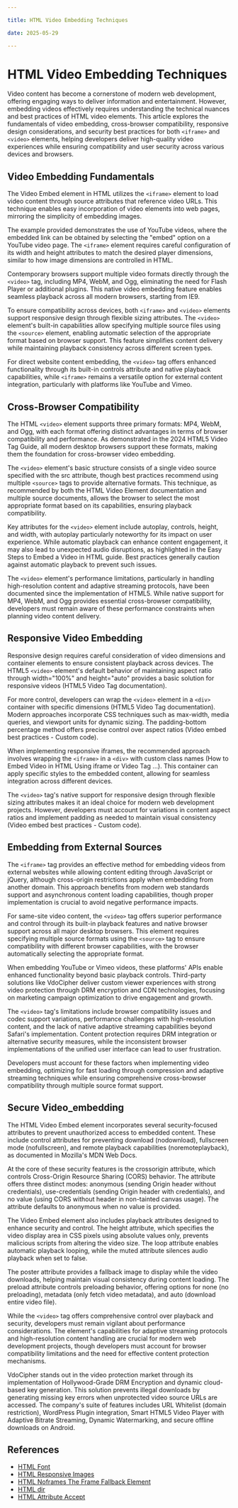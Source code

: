 ```yaml
---

title: HTML Video Embedding Techniques

date: 2025-05-29

---
```



# HTML Video Embedding Techniques

Video content has become a cornerstone of modern web development, offering engaging ways to deliver information and entertainment. However, embedding videos effectively requires understanding the technical nuances and best practices of HTML video elements. This article explores the fundamentals of video embedding, cross-browser compatibility, responsive design considerations, and security best practices for both `<iframe>` and `<video>` elements, helping developers deliver high-quality video experiences while ensuring compatibility and user security across various devices and browsers.


## Video Embedding Fundamentals

The Video Embed element in HTML utilizes the `<iframe>` element to load video content through source attributes that reference video URLs. This technique enables easy incorporation of video elements into web pages, mirroring the simplicity of embedding images.

The example provided demonstrates the use of YouTube videos, where the embedded link can be obtained by selecting the "embed" option on a YouTube video page. The `<iframe>` element requires careful configuration of its width and height attributes to match the desired player dimensions, similar to how image dimensions are controlled in HTML.

Contemporary browsers support multiple video formats directly through the `<video>` tag, including MP4, WebM, and Ogg, eliminating the need for Flash Player or additional plugins. This native video embedding feature enables seamless playback across all modern browsers, starting from IE9.

To ensure compatibility across devices, both `<iframe>` and `<video>` elements support responsive design through flexible sizing attributes. The `<video>` element's built-in capabilities allow specifying multiple source files using the `<source>` element, enabling automatic selection of the appropriate format based on browser support. This feature simplifies content delivery while maintaining playback consistency across different screen types.

For direct website content embedding, the `<video>` tag offers enhanced functionality through its built-in controls attribute and native playback capabilities, while `<iframe>` remains a versatile option for external content integration, particularly with platforms like YouTube and Vimeo.


## Cross-Browser Compatibility

The HTML `<video>` element supports three primary formats: MP4, WebM, and Ogg, with each format offering distinct advantages in terms of browser compatibility and performance. As demonstrated in the 2024 HTML5 Video Tag Guide, all modern desktop browsers support these formats, making them the foundation for cross-browser video embedding.

The `<video>` element's basic structure consists of a single video source specified with the src attribute, though best practices recommend using multiple `<source>` tags to provide alternative formats. This technique, as recommended by both the HTML Video Element documentation and multiple source documents, allows the browser to select the most appropriate format based on its capabilities, ensuring playback compatibility.

Key attributes for the `<video>` element include autoplay, controls, height, and width, with autoplay particularly noteworthy for its impact on user experience. While automatic playback can enhance content engagement, it may also lead to unexpected audio disruptions, as highlighted in the Easy Steps to Embed a Video in HTML guide. Best practices generally caution against automatic playback to prevent such issues.

The `<video>` element's performance limitations, particularly in handling high-resolution content and adaptive streaming protocols, have been documented since the implementation of HTML5. While native support for MP4, WebM, and Ogg provides essential cross-browser compatibility, developers must remain aware of these performance constraints when planning video content delivery.


## Responsive Video Embedding

Responsive design requires careful consideration of video dimensions and container elements to ensure consistent playback across devices. The HTML5 `<video>` element's default behavior of maintaining aspect ratio through width="100%" and height="auto" provides a basic solution for responsive videos (HTML5 Video Tag documentation).

For more control, developers can wrap the `<video>` element in a `<div>` container with specific dimensions (HTML5 Video Tag documentation). Modern approaches incorporate CSS techniques such as max-width, media queries, and viewport units for dynamic sizing. The padding-bottom percentage method offers precise control over aspect ratios (Video embed best practices - Custom code).

When implementing responsive iframes, the recommended approach involves wrapping the `<iframe>` in a `<div>` with custom class names (How to Embed Video in HTML Using iframe or Video Tag ...). This container can apply specific styles to the embedded content, allowing for seamless integration across different devices.

The `<video>` tag's native support for responsive design through flexible sizing attributes makes it an ideal choice for modern web development projects. However, developers must account for variations in content aspect ratios and implement padding as needed to maintain visual consistency (Video embed best practices - Custom code).


## Embedding from External Sources

The `<iframe>` tag provides an effective method for embedding videos from external websites while allowing content editing through JavaScript or jQuery, although cross-origin restrictions apply when embedding from another domain. This approach benefits from modern web standards support and asynchronous content loading capabilities, though proper implementation is crucial to avoid negative performance impacts.

For same-site video content, the `<video>` tag offers superior performance and control through its built-in playback features and native browser support across all major desktop browsers. This element requires specifying multiple source formats using the `<source>` tag to ensure compatibility with different browser capabilities, with the browser automatically selecting the appropriate format.

When embedding YouTube or Vimeo videos, these platforms' APIs enable enhanced functionality beyond basic playback controls. Third-party solutions like VdoCipher deliver custom viewer experiences with strong video protection through DRM encryption and CDN technologies, focusing on marketing campaign optimization to drive engagement and growth.

The `<video>` tag's limitations include browser compatibility issues and codec support variations, performance challenges with high-resolution content, and the lack of native adaptive streaming capabilities beyond Safari's implementation. Content protection requires DRM integration or alternative security measures, while the inconsistent browser implementations of the unified user interface can lead to user frustration.

Developers must account for these factors when implementing video embedding, optimizing for fast loading through compression and adaptive streaming techniques while ensuring comprehensive cross-browser compatibility through multiple source format support.


## Secure Video_embedding

The HTML Video Embed element incorporates several security-focused attributes to prevent unauthorized access to embedded content. These include control attributes for preventing download (nodownload), fullscreen mode (nofullscreen), and remote playback capabilities (noremoteplayback), as documented in Mozilla's MDN Web Docs.

At the core of these security features is the crossorigin attribute, which controls Cross-Origin Resource Sharing (CORS) behavior. The attribute offers three distinct modes: anonymous (sending Origin header without credentials), use-credentials (sending Origin header with credentials), and no value (using CORS without header in non-tainted canvas usage). The attribute defaults to anonymous when no value is provided.

The Video Embed element also includes playback attributes designed to enhance security and control. The height attribute, which specifies the video display area in CSS pixels using absolute values only, prevents malicious scripts from altering the video size. The loop attribute enables automatic playback looping, while the muted attribute silences audio playback when set to false.

The poster attribute provides a fallback image to display while the video downloads, helping maintain visual consistency during content loading. The preload attribute controls preloading behavior, offering options for none (no preloading), metadata (only fetch video metadata), and auto (download entire video file).

While the `<video>` tag offers comprehensive control over playback and security, developers must remain vigilant about performance considerations. The element's capabilities for adaptive streaming protocols and high-resolution content handling are crucial for modern web development projects, though developers must account for browser compatibility limitations and the need for effective content protection mechanisms.

VdoCipher stands out in the video protection market through its implementation of Hollywood-Grade DRM Encryption and dynamic cloud-based key generation. This solution prevents illegal downloads by generating missing key errors when unprotected video source URLs are accessed. The company's suite of features includes URL Whitelist (domain restriction), WordPress Plugin integration, Smart HTML5 Video Player with Adaptive Bitrate Streaming, Dynamic Watermarking, and secure offline downloads on Android.

## References

- [HTML Font](https://github.com/serpuniversity/learn/blob/main/html/HTML%20Font.md)
- [HTML Responsive Images](https://github.com/serpuniversity/learn/blob/main/html/HTML%20Responsive%20Images.md)
- [HTML Noframes The Frame Fallback Element](https://github.com/serpuniversity/learn/blob/main/html/HTML%20Noframes%20The%20Frame%20Fallback%20Element.md)
- [HTML dir](https://github.com/serpuniversity/learn/blob/main/html/HTML%20dir.md)
- [HTML Attribute Accept](https://github.com/serpuniversity/learn/blob/main/html/HTML%20Attribute%20Accept.md)